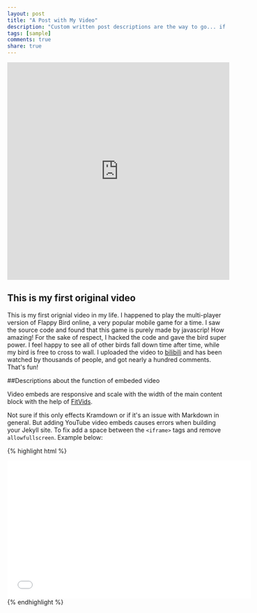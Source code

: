 ```yaml
---
layout: post
title: "A Post with My Video"
description: "Custom written post descriptions are the way to go... if you're not lazy."
tags: [sample]
comments: true
share: true
---
```

<iframe height="498" width="510" src="http://player.youku.com/embed/XNjczNDMwNTQw" frameborder="0" allowfullscreen></iframe>

## This is my first original video

This is my first orignial video in my life. I happened to play the multi-player version of Flappy Bird online, a very popular mobile game for a time. I saw the source code and found that this game is purely made by javascrip! How amazing! For the sake of respect, I hacked the code and gave the bird super power. I feel happy to see all of other birds fall down time after time, while my bird is free to cross to wall. I uploaded the video to [bilibili](http://www.bilibili.tv/video/av967176/) and has been watched by thousands of people, and got nearly a hundred comments. That's fun!

##Descriptions about the function of embeded video

Video embeds are responsive and scale with the width of the main content block with the help of [FitVids](http://fitvidsjs.com/).

Not sure if this only effects Kramdown or if it's an issue with Markdown in general. But adding YouTube video embeds causes errors when building your Jekyll site. To fix add a space between the `<iframe>` tags and remove `allowfullscreen`. Example below:

{% highlight html %}
<iframe width="560" height="315" src="//www.youtube.com/embed/SU3kYxJmWuQ" frameborder="0"> </iframe>
{% endhighlight %}
